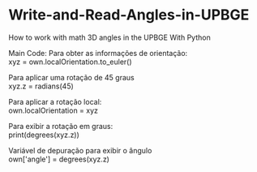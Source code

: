 # Write-and-Read-Angles-in-UPBGE
How to work with math 3D angles in the UPBGE With Python


Main Code:
Para obter as informações de orientação:<br>
xyz = own.localOrientation.to_euler() <br>

Para aplicar uma rotação de 45 graus<br>
xyz.z = radians(45)<br>

Para aplicar a rotação local:<br>
own.localOrientation = xyz<br>

Para exibir a rotação em graus:<br>
print(degrees(xyz.z))<br>

Variável de depuração para exibir o ângulo<br>
own['angle'] = degrees(xyz.z)<br>
